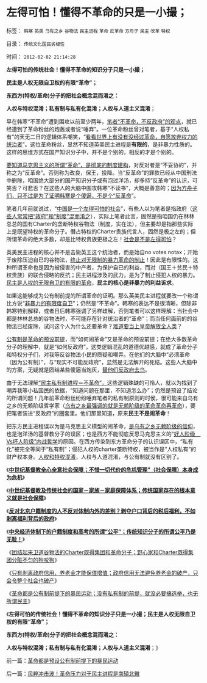 # 左得可怕！懂得不革命的只是一小撮；

标签： `韩寒` `英美` `乌有之乡` `谷物法` `民主进程` `革命` `反革命` `方舟子` `民主` `改革` `特权` 

目录： `传统文化国民劣根性`

时间： `2012-02-02 21:14:28`

**左得可怕的传统社会！懂得不革命的知识分子只是一小撮；**

**民主是人权无限自卫权的有限“革命”；**

**东西方(特权/革命)分子的把社会概念混而淆之：**

**人权与特权混淆；私有制与私有化混淆；人权与人道主义混淆**；

早在韩寒“不革命”遭到围攻以前至少两年，[笔者“不革命，不反政府”的观点](http://darthvad.blog.163.com/blog/static/5339947020106297521743/)，就已经遭到了革命粉丝的炮轰或者说“唾弃”。一位革命粉丝曾对笔者，基于“人权私有”的天无二日的逻辑体系嘲笑，“[看看世界上有没有没经过革命，自愿放弃权力的统治者](http://darthvad.blog.163.com/blog/static/5339947020111021220157/)”。这位革命粉丝，显然不知道英美民主进程是**有限的**，是非暴力性质的。这样的思维方式在国产知识分子中，并不是个别的，相反的才是个别的。

[要知道马克思主义的所谓“革命”，是彻底的制度建构](../../../2012/1/19/建构社会是大忌讳；“反谷物法”不是革命.md)，对反对者是“不妥协的”，并称之为“反革命”。否则称为改良，保王，投降。当“反革命”的罪款已经从中国刑法中删除，咱国绝大部分的国产知识分子或有泡过洋汤，却多持“反革命”的认识，可笑否？可悲否？在这些人的大脑中围攻韩寒“不读书”，大概是善意的；[因为方舟子们，只不过是为了证明韩寒是个傻逼，不是个“反革命](../../../2012/2/1/横眉冷对伪君子，左狗总是闹革命.md)”。

笔者几年前就说过，“[中国是一个左得可怕的社会](../../../2009/6/19/请儒教国学大师告诉我等小民，“我们的利益在那里”.md)”，有些人以为笔者是指政府（[这些人常常把“政府”和“制度”混而淆之](../../../2010/11/25/政府不是特权，要相信政府.md)），实际上笔者此言，固然是指咱国仍在林林总总的国有Charter的垄断特权谷物法（制度，实在法），但主要却是指那些实际上是既望特权的革命分子。僭占特权的Charter贵族代言人，固然是极之左的；但所谓革命的绝大多数，却是比特权贵族更极之左！[社会是不是左得可怕](../../../2009/9/5/户籍制度自古就是中外老百姓的根本利益.md)？

英美民主进程的核心并不是击毙英王这个统治者，而是始自no votes notax；开始于废除压迫自已的谷物法，[终止对无限制的暴力革命的制止](../../../2011/12/5/为什么克伦威尔必须独裁，华盛顿可以放弃权力？.md)！因此是有限性的。这种所谓革命也是因为被侵害的中产者，为保护自已的利益，而对（国王＋贫民＋特权贵族）的联合侵略的反抗；民主进程涉及的武力，是为了制止侵犯人权的暴力。[民主是人权的无限自卫的有限的革命](../../../2011/5/9/有限的革命，有限的战争.md)，**民主的核心是非暴力的利益诉求**。

如果这能够成为公有制前提的所谓革命的证明。那么英美民主进程就要改一个称谓比方说“[非暴力的有限度自卫](../../../2011/10/21/民主不是为了报复，请不要选择克伦威尔革命.md)”；仍然是“不革命”。韩寒的表达不是很清晰，但除非韩寒特别解释，或者日后韩寒强调了另样歧解，否则笔者可以这样理解：当社会中都是林林总总的谷物法时，不可能存在针对统治者的“革命”；而当任何面前的的谷物法已经废除，试问这个人为什么还要革命？[难道要当上皇帝解放全人类](http://darthvad.blog.sohu.com/187664931.html)？

[公有制是革命的预设前提](../../../2012/2/1/预设公有制前提的所谓“公平”实乃无耻！.md)，而“如何闹革命”又是革命的预设前提；在绝大多数革命分子的理解中，就是“如何反政府”。这类逻辑混乱的道德优越感，就成了革命分子和特权分子们，对我等反谷物法小民的质疑和嘲弄。在他们的大脑中“必须革命（因为公有制）”，与“现实不可能反政府”，显然是无法解开的死结。这些人大脑中的方案，无疑就是团结某些傻逼当炮灰，[替他们反政府去鸟](http://darthvad.blog.163.com/blog/static/53399470201193011514808/)。

由于无法理解[“民主私有制进程＝不革命”，](../../../2011/8/16/胡乱反政府，就是反民主.md)这些逻辑殊缺的可怜人，就以为找到了嘲弄我等小私国民的依据，“知道问题在那里，不知道怎么办”；仍然是预设了结论的所谓问题！几年前革命粉丝纷纷唾弃笔者的私有制原则的时侯，很可能来自乌有之乡的无赖阶级哲学家（[乌有之乡最强调的就是无赖阶级的革命革命再革命](http://hi.baidu.com/darthchn/blog/item/ed4ad95838c09f232934f03c.html)），要把笔者装进“反政府”的圈套里。他们那里知道，原来**民主不是闹革命**！

把东方民主进程误以为是马克思主义模型的闹革命，[是乌有之乡无赖阶级的信仰](http://darthvad.blog.163.com/blog/static/5339947020106297521743/)，也是泡洋汤的基督教分子的误区；也是西方不能彻底反思马克思主义的“[好人阶级　Vs坏人阶级”内战哲学](../../../2012/1/30/西方为什么不能反思“好人阶级”和“坏人阶级”的战争哲学？.md)的原因。在西方传染到东方革命分子的认识误区中，“私有化”被完全等同于“私有制”；侵犯人权的charter垄断特权，被当作是“人权私有”的财产权本身。[人权和特权混淆](../../../2009/7/21/混水便于摸鱼，特权等于产权.md)，人权与人道混淆，与公有制就没有区别了。

《[**中世纪基督教全心全意社会保障；不惜一切代价的危机管理”（社会保障）本身成为危机**](../../../2012/1/26/中世纪基督教社会就是全面保障的公有制社会主义.md)》

《[**中世纪基督教及传统社会的国家－家族－家庭保障体系；传统国家存在的根本意义就是社会保障**](../../../2012/1/30/传统国家的存在意义就是社会保障，国家－家族－家庭保障体系.md)》

《[**反对北京户籍制度的人不反对体制内外的差别？剥夺户口背后的税后福利，不如剥离福利背后的政府**](../../../2012/2/1/剥夺户口背后的税后福利，不如剥离福利背后的政府；.md)》

《[**中央经济体制下的户籍制度和高考的所谓“公平”；传统知识分子的所谓公平乃是无耻！**](../../../2012/2/1/预设公有制前提的所谓“公平”实乃无耻！.md)》

《[团结起来卫道谷物法的Charter既得集团和革命分子；野心家和Charter既得集团分赃不匀的狗咬狗](../../../2012/2/1/横眉冷对伪君子，左狗总是闹革命.md)》

《[只有剥离政府信用，养老金才能保值增值；政府信用无法避免养老金的破产，只会令整个社会也破产](../../../2012/2/1/只有剥离政府信用，养老金才能保值增值.md)》

《[革命都是公有制前提下的暴民运动；没有私有制的前提，就没必要搞选举，也无所谓民主](../../../2012/2/2/革命都是预设公有制前提下的暴民运动.md)》

《**左得可怕的传统社会！懂得不革命的知识分子只是一小撮；民主是人权无限自卫权的有限“革命”；**

**东西方(特权/革命)分子的把社会概念混而淆之：**

**人权与特权混淆；私有制与私有化混淆；人权与人道主义混淆**；》



前一篇：[革命都是预设公有制前提下的暴民运动](../../../2012/2/2/革命都是预设公有制前提下的暴民运动.md)

后一篇：[民粹冲击波！革命压力对于民主进程是南辕北辙](../../../2012/2/2/民粹冲击波！革命压力对于民主进程是南辕北辙.md)